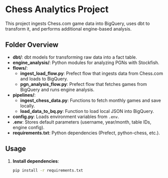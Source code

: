 # Chess Analytics Project

This project ingests Chess.com game data into BigQuery, uses dbt to transform it, and performs additional engine-based analysis.

## Folder Overview

- **dbt/**: dbt models for transforming raw data into a fact table.
- **engine_analysis/**: Python modules for analyzing PGNs with Stockfish.
- **flows/**:
  - **ingest_load_flow.py**: Prefect flow that ingests data from Chess.com and loads to BigQuery.
  - **pgn_analysis_flow.py**: Prefect flow that fetches games from BigQuery and runs engine analysis.
- **pipelines/**:
  - **ingest_chess_data.py**: Functions to fetch monthly games and save locally.
  - **load_data_to_bq.py**: Function to load local JSON into BigQuery.
- **config.py**: Loads environment variables from `.env`.
- **.env**: Stores default parameters (username, year/month, table IDs, engine config).
- **requirements.txt**: Python dependencies (Prefect, python-chess, etc.).

## Usage

1. **Install dependencies**:
   ```bash
   pip install -r requirements.txt

